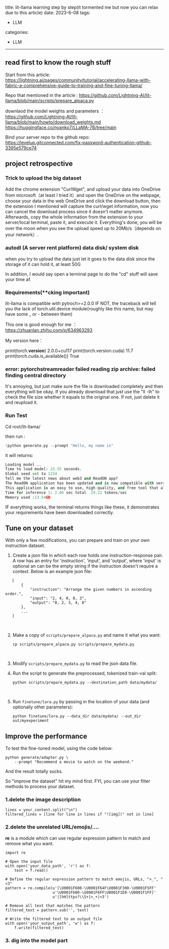 title: lit-llama learning step by step(it tormented me but now you can relax due to this article)
date: 2023-6-08
tags:
- LLM

categories: 
- LLM

---

## read first to know the rough stuff

Start from this article: https://lightning.ai/pages/community/tutorial/accelerating-llama-with-fabric-a-comprehensive-guide-to-training-and-fine-tuning-llama/

Repo that mentioned in the article : https://github.com/Lightning-AI/lit-llama/blob/main/scripts/prepare_alpaca.py

downlaod the model weights and parameters ：https://github.com/Lightning-AI/lit-llama/blob/main/howto/download_weights.md    https://huggingface.co/nyanko7/LLaMA-7B/tree/main

Bind your server repo to the github repo: https://levelup.gitconnected.com/fix-password-authentication-github-3395e579ce74



## project retrospective

### Trick to upload the big dataset

Add the chrome extension "CurlWget", and upload your data into OneDrive from microsoft（at least I tried it）and open the OneDrive on the webpage, choose your data in the web OneDrive and click the download button, then the extension I mentioned will capture the curl/wget information, now you can cancel the download process since it doesn't matter anymore. Afterwards, copy the whole information from the extension to your server/local terminal, paste it, and execute it. Everything's done, you will be over the moon when you see the upload speed up to 20Mb/s（depends on your network）.

### autodl (A server rent platform) data disk/ system disk 

when you try to upload the data just let it goes to the data disk since the storage of it can hold it, at least 50G

In addition, I would say open a terminal page to do the "cd" stuff will save your time af.

### Requirements(**cking important) 

lit-llama is compatible with pytroch>=2.0.0 IF NOT, the traceback will tell you the lack of torch.util.device module(roughly like this name, but may have some _ or - between them)

This one is good enough for me ：https://zhuanlan.zhihu.com/p/634963293 

My version here：

print(torch.__version__)	2.0.0+cu117
print(torch.version.cuda)		11.7
print(torch.cuda.is_available())	True

### error: pytorchstreamreader failed reading zip archive: failed finding central directory 

It's annoying, but just make sure the file is downloaded completely and then everything will be okay. If you already download that just use the "ll -lh" to check the file size whether it equals to the original one. If not, just delete it and reupload it. 



### Run Test

Cd root/lit-llama/    

then  run : 

```Python
!python generate.py --prompt "Hello, my name is"
```

it will returns:

```python
Loading model ..
Time to load model: 23.55 seconds.
Global seed set to 1234
Tell me the latest news about web3 and ReadON app?
The ReadON application has been updated and is now compatible with version 1.0.5.2285 of Web.
This application is an easy to use, high-quality, and free tool that allows you to
Time for inference 1: 2.06 sec total  24.22 tokens/sec
Memory used :13.54GB
```

IF everything works, the terminal returns things like these, it demonstrates your requirements have been downloaded correctly.



## Tune on your dataset

With only a few modifications, you can prepare and train on your own instruction dataset.

1. Create a json file in which each row holds one instruction-response pair. A row has an entry for 'instruction', 'input', and 'output', where 'input' is optional an can be the empty string if the instruction doesn't require a context. Below is an example json file:

```
   [
       {
           "instruction": "Arrange the given numbers in ascending order.",
           "input": "2, 4, 0, 8, 3",
           "output": "0, 2, 3, 4, 8"
       },
       ...
   ]
```

   ​

2. Make a copy of `scripts/prepare_alpaca.py` and name it what you want:

   ```
   cp scripts/prepare_alpaca.py scripts/prepare_mydata.py
   ```

   ​

3. Modify `scripts/prepare_mydata.py` to read the json data file.

4. Run the script to generate the preprocessed, tokenized train-val split:

   ```
   python scripts/prepare_mydata.py --destination_path data/mydata/
   ```

   ​

5. Run `finetune/lora.py` by passing in the location of your data (and optionally other parameters):

   ```
   python finetune/lora.py --data_dir data/mydata/ --out_dir out/myexperiment
   ```



## Improve the performance

To test the fine-tuned model, using the code below:
```
python generate/adapter.py \
    --prompt "Recommend a movie to watch on the weekend." 
```

And the result totally sucks.

So "improve the dataset" hit my mind first. FYI, you can use your fliter methods to process your dataset.

### 1.delete the image description 

```
lines = your_content.split("\n")
filtered_lines = [line for line in lines if "![img](" not in line]
```
### 2.delete the unrelated URL/emojis/....

**re** is a module which can use regular expression pattern to match and remove what you want.

```
import re

# Open the input file
with open('your_data_path', 'r') as f:
    text = f.read()

# Define the regular expression pattern to match emojis, URLs, ">_", "<3"
pattern = re.compile(u'[\U0001F600-\U0001F64F\U0001F300-\U0001F5FF'
                     u'\U0001F680-\U0001F6FF\U0001F1E0-\U0001F1FF]'
                     u'|[hH]ttps?\\S+|>_+|<3')

# Remove all text that matches the pattern
filtered_text = pattern.sub('', text)

# Write the filtered text to an output file
with open('your_output_path', 'w') as f:
    f.write(filtered_text)
```
### 3. dig into the model part
